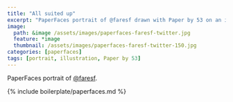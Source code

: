 ```yaml
---
title: "All suited up"
excerpt: "PaperFaces portrait of @faresf drawn with Paper by 53 on an iPad."
image: 
  path: &image /assets/images/paperfaces-faresf-twitter.jpg 
  feature: *image
  thumbnail: /assets/images/paperfaces-faresf-twitter-150.jpg
categories: [paperfaces]
tags: [portrait, illustration, Paper by 53]
---
```


PaperFaces portrait of [@faresf](https://twitter.com/faresf).

{% include boilerplate/paperfaces.md %}

